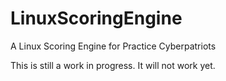 # LinuxScoringEngine
A Linux Scoring Engine for Practice Cyberpatriots

This is still a work in progress. It will not work yet.
